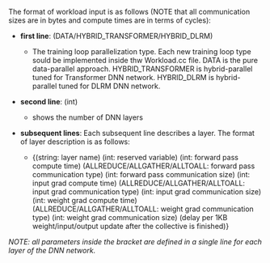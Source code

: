 The format of workload input is as follows (NOTE that all communication sizes are in bytes and compute times are in terms of cycles):

* **first line**: (DATA/HYBRID_TRANSFORMER/HYBRID_DLRM) 
	* The training loop parallelization type. Each new training loop type sould be implemented inside thw Workload.cc file.
	DATA is the pure data-parallel approach. HYBRID_TRANSFORMER is hybrid-parallel tuned for Transformer DNN network. 	  HYBRID_DLRM is hybrid-parallel tuned for DLRM DNN network.

* **second line**: (int)
	* shows the number of DNN layers

* **subsequent lines**: Each subsequent line describes a layer. The format of layer description  is as follows:
	* {(string: layer name) (int: reserved variable)
	(int: forward pass compute time) (ALLREDUCE/ALLGATHER/ALLTOALL: forward pass communication type) (int: forward pass communication size)
	(int: input grad compute time) (ALLREDUCE/ALLGATHER/ALLTOALL: input grad communication type) (int: input grad communication size)
	(int: weight grad compute time) (ALLREDUCE/ALLGATHER/ALLTOALL: weight grad communication type) (int: weight grad communication size) 
	(delay per 1KB weight/input/output update after the collective is finished)} 

*NOTE: all parameters inside the bracket are defined in a single line for each layer of the DNN network.* 
	 
